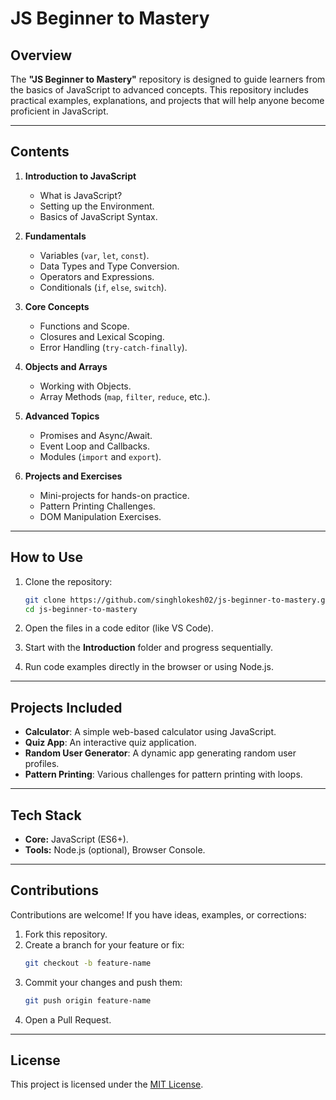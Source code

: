 # JS Beginner to Mastery  

## Overview  
The **"JS Beginner to Mastery"** repository is designed to guide learners from the basics of JavaScript to advanced concepts. This repository includes practical examples, explanations, and projects that will help anyone become proficient in JavaScript.  

---

## Contents  

1. **Introduction to JavaScript**  
   - What is JavaScript?  
   - Setting up the Environment.  
   - Basics of JavaScript Syntax.  

2. **Fundamentals**  
   - Variables (`var`, `let`, `const`).  
   - Data Types and Type Conversion.  
   - Operators and Expressions.  
   - Conditionals (`if`, `else`, `switch`).  

3. **Core Concepts**  
   - Functions and Scope.  
   - Closures and Lexical Scoping.  
   - Error Handling (`try-catch-finally`).  

4. **Objects and Arrays**  
   - Working with Objects.  
   - Array Methods (`map`, `filter`, `reduce`, etc.).  

5. **Advanced Topics**  
   - Promises and Async/Await.  
   - Event Loop and Callbacks.  
   - Modules (`import` and `export`).  

6. **Projects and Exercises**  
   - Mini-projects for hands-on practice.  
   - Pattern Printing Challenges.  
   - DOM Manipulation Exercises.  

---

## How to Use  

1. Clone the repository:  
   ```bash
   git clone https://github.com/singhlokesh02/js-beginner-to-mastery.git
   cd js-beginner-to-mastery
   ```  

2. Open the files in a code editor (like VS Code).  

3. Start with the **Introduction** folder and progress sequentially.  

4. Run code examples directly in the browser or using Node.js.  

---

## Projects Included  

- **Calculator**: A simple web-based calculator using JavaScript.  
- **Quiz App**: An interactive quiz application.  
- **Random User Generator**: A dynamic app generating random user profiles.  
- **Pattern Printing**: Various challenges for pattern printing with loops.  

---

## Tech Stack  

- **Core:** JavaScript (ES6+).  
- **Tools:** Node.js (optional), Browser Console.  

---

## Contributions  

Contributions are welcome! If you have ideas, examples, or corrections:  

1. Fork this repository.  
2. Create a branch for your feature or fix:  
   ```bash
   git checkout -b feature-name
   ```  
3. Commit your changes and push them:  
   ```bash
   git push origin feature-name
   ```  
4. Open a Pull Request.  

---

## License  

This project is licensed under the [MIT License](LICENSE).  

 